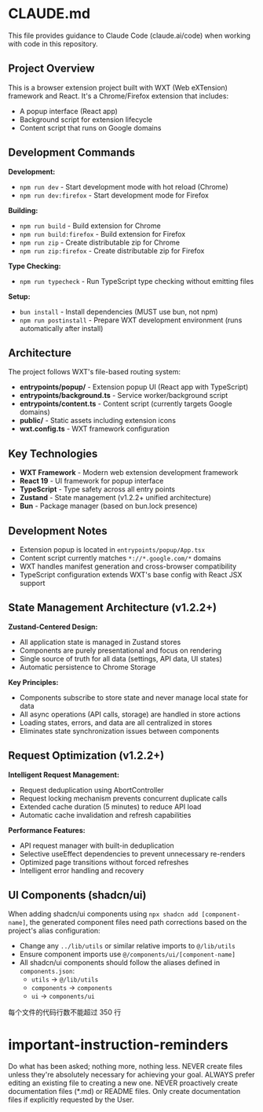 # CLAUDE.md

This file provides guidance to Claude Code (claude.ai/code) when working with code in this repository.

## Project Overview

This is a browser extension project built with WXT (Web eXTension) framework and React. It's a Chrome/Firefox extension that includes:

- A popup interface (React app)
- Background script for extension lifecycle
- Content script that runs on Google domains

## Development Commands

**Development:**

- `npm run dev` - Start development mode with hot reload (Chrome)
- `npm run dev:firefox` - Start development mode for Firefox

**Building:**

- `npm run build` - Build extension for Chrome
- `npm run build:firefox` - Build extension for Firefox
- `npm run zip` - Create distributable zip for Chrome
- `npm run zip:firefox` - Create distributable zip for Firefox

**Type Checking:**

- `npm run typecheck` - Run TypeScript type checking without emitting files

**Setup:**

- `bun install` - Install dependencies (MUST use bun, not npm)
- `npm run postinstall` - Prepare WXT development environment (runs automatically after install)

## Architecture

The project follows WXT's file-based routing system:

- **entrypoints/popup/** - Extension popup UI (React app with TypeScript)
- **entrypoints/background.ts** - Service worker/background script
- **entrypoints/content.ts** - Content script (currently targets Google domains)
- **public/** - Static assets including extension icons
- **wxt.config.ts** - WXT framework configuration

## Key Technologies

- **WXT Framework** - Modern web extension development framework
- **React 19** - UI framework for popup interface
- **TypeScript** - Type safety across all entry points
- **Zustand** - State management (v1.2.2+ unified architecture)
- **Bun** - Package manager (based on bun.lock presence)

## Development Notes

- Extension popup is located in `entrypoints/popup/App.tsx`
- Content script currently matches `*://*.google.com/*` domains
- WXT handles manifest generation and cross-browser compatibility
- TypeScript configuration extends WXT's base config with React JSX support

## State Management Architecture (v1.2.2+)

**Zustand-Centered Design:**
- All application state is managed in Zustand stores
- Components are purely presentational and focus on rendering
- Single source of truth for all data (settings, API data, UI states)
- Automatic persistence to Chrome Storage

**Key Principles:**
- Components subscribe to store state and never manage local state for data
- All async operations (API calls, storage) are handled in store actions
- Loading states, errors, and data are all centralized in stores
- Eliminates state synchronization issues between components

## Request Optimization (v1.2.2+)

**Intelligent Request Management:**
- Request deduplication using AbortController
- Request locking mechanism prevents concurrent duplicate calls
- Extended cache duration (5 minutes) to reduce API load
- Automatic cache invalidation and refresh capabilities

**Performance Features:**
- API request manager with built-in deduplication
- Selective useEffect dependencies to prevent unnecessary re-renders
- Optimized page transitions without forced refreshes
- Intelligent error handling and recovery

## UI Components (shadcn/ui)

When adding shadcn/ui components using `npx shadcn add [component-name]`, the generated component files need path corrections based on the project's alias configuration:

- Change any `../lib/utils` or similar relative imports to `@/lib/utils`
- Ensure component imports use `@/components/ui/[component-name]`
- All shadcn/ui components should follow the aliases defined in `components.json`:
  - `utils` → `@/lib/utils`
  - `components` → `components`
  - `ui` → `components/ui`

每个文件的代码行数不能超过 350 行

# important-instruction-reminders
Do what has been asked; nothing more, nothing less.
NEVER create files unless they're absolutely necessary for achieving your goal.
ALWAYS prefer editing an existing file to creating a new one.
NEVER proactively create documentation files (*.md) or README files. Only create documentation files if explicitly requested by the User.
